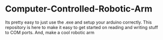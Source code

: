 # Computer-Controlled-Robotic-Arm
Its pretty easy to just use the .exe and setup your arduino correctly.
This repository is here to make it easy to get started on reading and
writing stuff to COM ports. And, make a cool robotic arm
